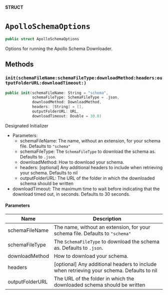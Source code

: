 **STRUCT**

# `ApolloSchemaOptions`

```swift
public struct ApolloSchemaOptions
```

Options for running the Apollo Schema Downloader.

## Methods
### `init(schemaFileName:schemaFileType:downloadMethod:headers:outputFolderURL:downloadTimeout:)`

```swift
public init(schemaFileName: String = "schema",
            schemaFileType: SchemaFileType = .json,
            downloadMethod: DownloadMethod,
            headers: [String] = [],
            outputFolderURL: URL,
            downloadTimeout: Double = 30.0)
```

Designated Initializer

- Parameters:
  - schemaFileName: The name, without an extension, for your schema file. Defaults to `"schema"`
  - schemaFileType: The `SchemaFileType` to download the schema as. Defaults to `.json`.
  - downloadMethod: How to download your schema.
  - headers: [optional] Any additional headers to include when retrieving your schema. Defaults to nil
  - outputFolderURL: The URL of the folder in which the downloaded schema should be written
 - downloadTimeout: The maximum time to wait before indicating that the download timed out, in seconds. Defaults to 30 seconds.

#### Parameters

| Name | Description |
| ---- | ----------- |
| schemaFileName | The name, without an extension, for your schema file. Defaults to `"schema"` |
| schemaFileType | The `SchemaFileType` to download the schema as. Defaults to `.json`. |
| downloadMethod | How to download your schema. |
| headers | [optional] Any additional headers to include when retrieving your schema. Defaults to nil |
| outputFolderURL | The URL of the folder in which the downloaded schema should be written |